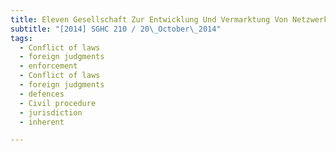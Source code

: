 ```yaml
---
title: Eleven Gesellschaft Zur Entwicklung Und Vermarktung Von Netzwerktechonologien MBH v 
subtitle: "[2014] SGHC 210 / 20\_October\_2014"
tags:
  - Conflict of laws
  - foreign judgments
  - enforcement
  - Conflict of laws
  - foreign judgments
  - defences
  - Civil procedure
  - jurisdiction
  - inherent

---
```



